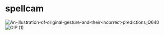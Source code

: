 # spellcam

![An-illustration-of-original-gesture-and-their-incorrect-predictions_Q640](https://user-images.githubusercontent.com/71749153/195626659-2b5fb1cb-fa5b-4b37-b952-8402d17a1b2e.jpg)
![OIP (1)](https://user-images.githubusercontent.com/71749153/195626781-de581a88-f0c2-4b59-b43b-bf54fe4c0c3b.jpg)
